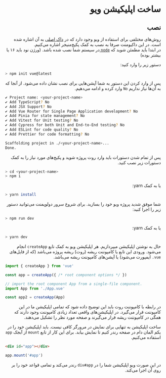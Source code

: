 <div dir="rtl">
<h1>
    ساخت اپلیکیشن ویو
</h1>

<h2>
نصب
</h2>  

روش‌های مختلفی برای استفاده از ویو وجود دارد که در 
<a href="https://vuejs.org/guide/quick-start.html#quick-start">داک اصلی</a>
به آن اشاره شده است.
در این داکیومنت صرفا به نصب به کمک پکیج‌منیجر اشاره می‌کنیم.
<br>
در ابتدا باید مطمئن شوید که
<a href="https://nodejs.org/en/">
<code>node</code>
</a>
در سیستم شما نصب شده باشد.
(ورژن نود باید ۱۶ یا بیشتر بوده)

دستور زیر را وارد کنید:

<div dir="ltr">

```bash
> npm init vue@latest
```

</div>

پس از وارد کردن این دستور به شما آپشن‌هایی برای نصب نشان داده می‌شود. از آنجا که به آن‌ها نیاز نداریم
<code>No</code>
وارد کرده و ادامه می‌دهیم.


<div dir="ltr">

```bash
✔ Project name: <your-project-name>
✔ Add TypeScript? No
✔ Add JSX Support? No
✔ Add Vue Router for Single Page Application development? No
✔ Add Pinia for state management? No
✔ Add Vitest for Unit testing? No
✔ Add Cypress for both Unit and End-to-End testing? No
✔ Add ESLint for code quality? No
✔ Add Prettier for code formatting? No

Scaffolding project in ./<your-project-name>...
Done.
```

</div>


پس از تمام شدن دستورات باید وارد روت پروژه شوید و پکیج‌های مورد نیاز را به کمک دستورات زیر نصب کنید.

<div dir="ltr">

```bash
> cd <your-project-name>
> npm i
```

</div>


یا به کمک yarn:

<div dir="ltr">

```bash
> yarn install
```

</div>


شما موفق شدید پروژه ویو خود را بسازید. برای شروع سرور دولوپمنت می‌توانید دستور زیر را اجرا کنید:

<div dir="ltr">

```bash
> npm run dev
```

</div>

یا به کمک yarn:

<div dir="ltr">

```bash
> yarn dev
```

</div>


حال به نوشتن اپلیکیشن میپردازیم.
هر اپلیکیشن ویو به کمک تابع
<code>createApp</code>
انجام می‌شود.
ورودی این تابع یا کامپوننت ریشه (روت)
ریشه پروژه می‌باشد (که از فایل‌های <code>vue.</code> ایمپورت می‌شود)
یا آپشن‌های کامپوننت ریشه می‌باشد.

<div dir="ltr"> 

```javascript
import { createApp } from 'vue'

const app = createApp({ /* root component options */ })

// import the root component App from a single-file component.
import App from './App.vue'

const app2 = createApp(App)
```
</div>

در رابطه با کامپوننت روت باید این توضیح داده شود که تمامی اپلیکیشن ما در این کامپوننت قرار می‌گیرد.
در اپلیکیشن‌های واقعی تعداد زیادی کامپوننت وجود دارند که همگی در کامپوننت ریشه قرار می‌گیرند و صفحه مورد نظر را تشکیل می‌دهند.

ساخت اپلیکیشن به تنهایی برای نمایش در مرورگر کافی نیست. باید اپلیکیشن خود را در یکم المان دام در صفحه رندر کنیم تا نمایش بیابد.
برای این کار از تابع <code>mount</code>
از آبجک <code>app</code>
استفاده می‌کنیم.

<div dir="ltr">

```html
<div id="app"></div>
```

```javascript
app.mount('#app')
```
</div> 


در این صورت ویو اپلیکیشن شما را در <code>div#app</code>
رندر می‌کند و تمامی قواعد خود را بر روی آن اجرا می‌کند.

</div>


